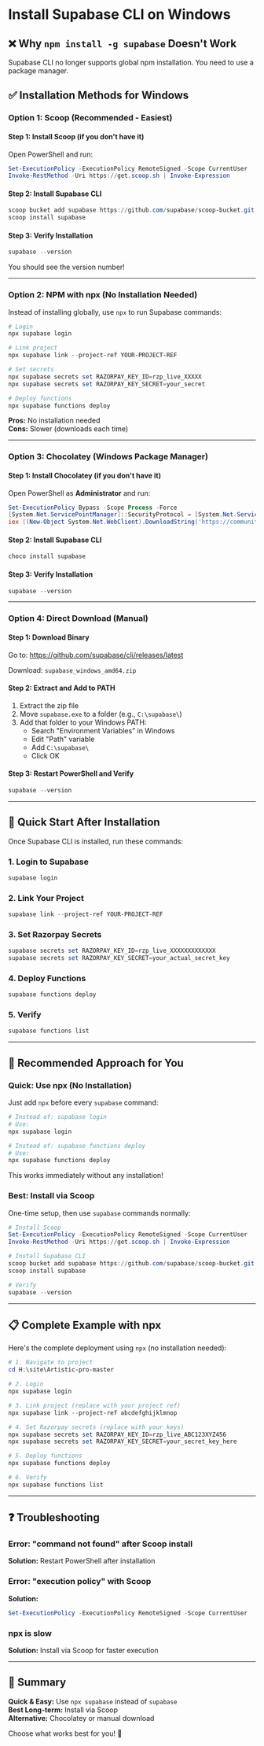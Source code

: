 # Install Supabase CLI on Windows

## ❌ Why `npm install -g supabase` Doesn't Work

Supabase CLI no longer supports global npm installation. You need to use a package manager.

## ✅ Installation Methods for Windows

### **Option 1: Scoop (Recommended - Easiest)**

#### Step 1: Install Scoop (if you don't have it)

Open PowerShell and run:

```powershell
Set-ExecutionPolicy -ExecutionPolicy RemoteSigned -Scope CurrentUser
Invoke-RestMethod -Uri https://get.scoop.sh | Invoke-Expression
```

#### Step 2: Install Supabase CLI

```powershell
scoop bucket add supabase https://github.com/supabase/scoop-bucket.git
scoop install supabase
```

#### Step 3: Verify Installation

```powershell
supabase --version
```

You should see the version number!

---

### **Option 2: NPM with npx (No Installation Needed)**

Instead of installing globally, use `npx` to run Supabase commands:

```powershell
# Login
npx supabase login

# Link project
npx supabase link --project-ref YOUR-PROJECT-REF

# Set secrets
npx supabase secrets set RAZORPAY_KEY_ID=rzp_live_XXXXX
npx supabase secrets set RAZORPAY_KEY_SECRET=your_secret

# Deploy functions
npx supabase functions deploy
```

**Pros:** No installation needed  
**Cons:** Slower (downloads each time)

---

### **Option 3: Chocolatey (Windows Package Manager)**

#### Step 1: Install Chocolatey (if you don't have it)

Open PowerShell as **Administrator** and run:

```powershell
Set-ExecutionPolicy Bypass -Scope Process -Force
[System.Net.ServicePointManager]::SecurityProtocol = [System.Net.ServicePointManager]::SecurityProtocol -bor 3072
iex ((New-Object System.Net.WebClient).DownloadString('https://community.chocolatey.org/install.ps1'))
```

#### Step 2: Install Supabase CLI

```powershell
choco install supabase
```

#### Step 3: Verify Installation

```powershell
supabase --version
```

---

### **Option 4: Direct Download (Manual)**

#### Step 1: Download Binary

Go to: https://github.com/supabase/cli/releases/latest

Download: `supabase_windows_amd64.zip`

#### Step 2: Extract and Add to PATH

1. Extract the zip file
2. Move `supabase.exe` to a folder (e.g., `C:\supabase\`)
3. Add that folder to your Windows PATH:
   - Search "Environment Variables" in Windows
   - Edit "Path" variable
   - Add `C:\supabase\`
   - Click OK

#### Step 3: Restart PowerShell and Verify

```powershell
supabase --version
```

---

## 🚀 **Quick Start After Installation**

Once Supabase CLI is installed, run these commands:

### 1. Login to Supabase
```powershell
supabase login
```

### 2. Link Your Project
```powershell
supabase link --project-ref YOUR-PROJECT-REF
```

### 3. Set Razorpay Secrets
```powershell
supabase secrets set RAZORPAY_KEY_ID=rzp_live_XXXXXXXXXXXXX
supabase secrets set RAZORPAY_KEY_SECRET=your_actual_secret_key
```

### 4. Deploy Functions
```powershell
supabase functions deploy
```

### 5. Verify
```powershell
supabase functions list
```

---

## 🎯 **Recommended Approach for You**

### **Quick: Use npx (No Installation)**

Just add `npx` before every `supabase` command:

```powershell
# Instead of: supabase login
# Use:
npx supabase login

# Instead of: supabase functions deploy
# Use:
npx supabase functions deploy
```

This works immediately without any installation!

### **Best: Install via Scoop**

One-time setup, then use `supabase` commands normally:

```powershell
# Install Scoop
Set-ExecutionPolicy -ExecutionPolicy RemoteSigned -Scope CurrentUser
Invoke-RestMethod -Uri https://get.scoop.sh | Invoke-Expression

# Install Supabase CLI
scoop bucket add supabase https://github.com/supabase/scoop-bucket.git
scoop install supabase

# Verify
supabase --version
```

---

## 📋 **Complete Example with npx**

Here's the complete deployment using `npx` (no installation needed):

```powershell
# 1. Navigate to project
cd H:\site\Artistic-pro-master

# 2. Login
npx supabase login

# 3. Link project (replace with your project ref)
npx supabase link --project-ref abcdefghijklmnop

# 4. Set Razorpay secrets (replace with your keys)
npx supabase secrets set RAZORPAY_KEY_ID=rzp_live_ABC123XYZ456
npx supabase secrets set RAZORPAY_KEY_SECRET=your_secret_key_here

# 5. Deploy functions
npx supabase functions deploy

# 6. Verify
npx supabase functions list
```

---

## ❓ Troubleshooting

### Error: "command not found" after Scoop install

**Solution:** Restart PowerShell after installation

### Error: "execution policy" with Scoop

**Solution:**
```powershell
Set-ExecutionPolicy -ExecutionPolicy RemoteSigned -Scope CurrentUser
```

### npx is slow

**Solution:** Install via Scoop for faster execution

---

## 🎉 Summary

**Quick & Easy:** Use `npx supabase` instead of `supabase`  
**Best Long-term:** Install via Scoop  
**Alternative:** Chocolatey or manual download

Choose what works best for you! 🚀

